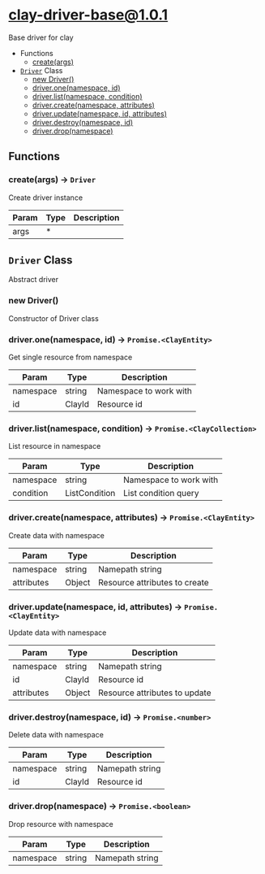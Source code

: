 # clay-driver-base@1.0.1

Base driver for clay

+ Functions
  + [create(args)](#clay-driver-base-function-create)
+ [`Driver`](clay-driver-base-classes) Class
  + [new Driver()](#clay-driver-base-classes-driver-constructor)
  + [driver.one(namespace, id)](#clay-driver-base-classes-driver-one)
  + [driver.list(namespace, condition)](#clay-driver-base-classes-driver-list)
  + [driver.create(namespace, attributes)](#clay-driver-base-classes-driver-create)
  + [driver.update(namespace, id, attributes)](#clay-driver-base-classes-driver-update)
  + [driver.destroy(namespace, id)](#clay-driver-base-classes-driver-destroy)
  + [driver.drop(namespace)](#clay-driver-base-classes-driver-drop)

## Functions

<a class='md-heading-link' name="clay-driver-base-function-create" ></a>

### create(args) -> `Driver`

Create driver instance

| Param | Type | Description |
| ----- | --- | -------- |
| args | * |  |



<a class='md-heading-link' name="clay-driver-base-classes"></a>

## `Driver` Class

Abstract driver




<a class='md-heading-link' name="clay-driver-base-classes-driver-constructor" ></a>

### new Driver()

Constructor of Driver class



<a class='md-heading-link' name="clay-driver-base-classes-driver-one" ></a>

### driver.one(namespace, id) -> `Promise.<ClayEntity>`

Get single resource from namespace

| Param | Type | Description |
| ----- | --- | -------- |
| namespace | string | Namespace to work with |
| id | ClayId | Resource id |


<a class='md-heading-link' name="clay-driver-base-classes-driver-list" ></a>

### driver.list(namespace, condition) -> `Promise.<ClayCollection>`

List resource in namespace

| Param | Type | Description |
| ----- | --- | -------- |
| namespace | string | Namespace to work with |
| condition | ListCondition | List condition query |


<a class='md-heading-link' name="clay-driver-base-classes-driver-create" ></a>

### driver.create(namespace, attributes) -> `Promise.<ClayEntity>`

Create data with namespace

| Param | Type | Description |
| ----- | --- | -------- |
| namespace | string | Namepath string |
| attributes | Object | Resource attributes to create |


<a class='md-heading-link' name="clay-driver-base-classes-driver-update" ></a>

### driver.update(namespace, id, attributes) -> `Promise.<ClayEntity>`

Update data with namespace

| Param | Type | Description |
| ----- | --- | -------- |
| namespace | string | Namepath string |
| id | ClayId | Resource id |
| attributes | Object | Resource attributes to update |


<a class='md-heading-link' name="clay-driver-base-classes-driver-destroy" ></a>

### driver.destroy(namespace, id) -> `Promise.<number>`

Delete data with namespace

| Param | Type | Description |
| ----- | --- | -------- |
| namespace | string | Namepath string |
| id | ClayId | Resource id |


<a class='md-heading-link' name="clay-driver-base-classes-driver-drop" ></a>

### driver.drop(namespace) -> `Promise.<boolean>`

Drop resource with namespace

| Param | Type | Description |
| ----- | --- | -------- |
| namespace | string | Namepath string |




